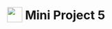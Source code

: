# <img src="../.github/images/MP5.svg" alt="" width="35" height="36" style="vertical-align: bottom"> Mini Project 5

